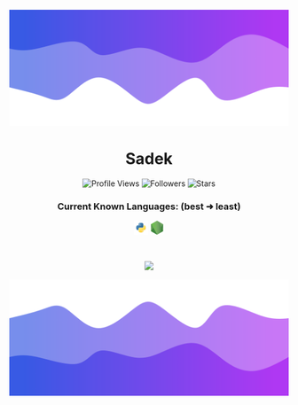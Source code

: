 ![Header](./header.png)

<h1 align="center">Sadek</h1>
<a href="https://github.com/zrSadek"></a>

<p align="center">
  <img height="25" src="https://api.visitorbadge.io/api/VisitorHit?user=zrSadek&countColorcountColor&countColor=%23006EFF" alt="Profile Views"/>
  <img height="25" src="https://img.shields.io/github/followers/zrSadek?color=4a12ba&style=for-the-badge&logo=github&label=Follow" alt="Followers"/>
  <img height="25" src="https://img.shields.io/github/stars/zrSadek?color=f429ff&style=for-the-badge&logo=github&label=Stars" alt="Stars"/>
</p>
<h3 align="center">Current Known Languages: (best ➜ least)</h5> 
<p align="center">
  <code><img height="25" src="https://raw.githubusercontent.com/github/explore/main/topics/python/python.png"></code>
  <code><img height="25" src="https://raw.githubusercontent.com/github/explore/main/topics/nodejs/nodejs.png"></code>

</p>

<br>

<p align="center">
  <img src="https://github-readme-stats.vercel.app/api/?username=zrSadek&title_color=674fc9&text_color=9f9f9f&show_icons=true&bg_color=00000000&hide_border=true&icon_color=674fc9&hide_title=true&count_private=true" />
</p>

![Footer](./footer.png)

